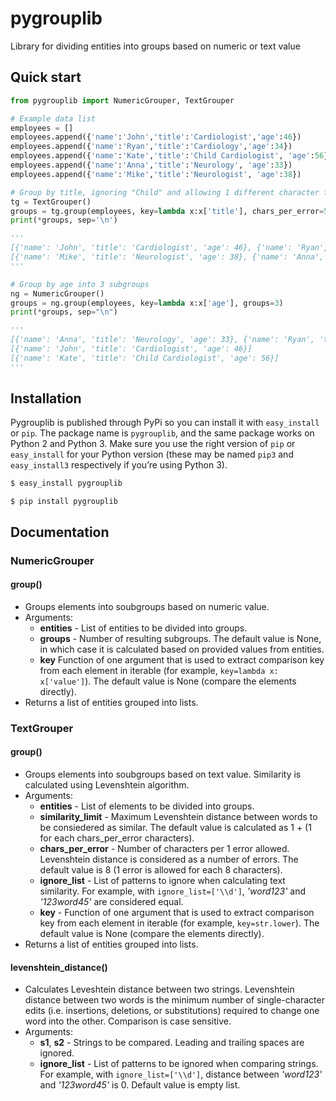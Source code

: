 # pygrouplib
Library for dividing entities into groups based on numeric or text value


## Quick start
```python
from pygrouplib import NumericGrouper, TextGrouper

# Example data list
employees = []
employees.append({'name':'John','title':'Cardiologist','age':46})
employees.append({'name':'Ryan','title':'Cardiology','age':34})
employees.append({'name':'Kate','title':'Child Cardiologist', 'age':56})
employees.append({'name':'Anna','title':'Neurology', 'age':33})
employees.append({'name':'Mike','title':'Neurologist', 'age':38})

# Group by title, ignoring "Child" and allowing 1 different character for each 5 characters in title.
tg = TextGrouper()
groups = tg.group(employees, key=lambda x:x['title'], chars_per_error=5, ignore_list=['Child'])
print(*groups, sep='\n')

''' 
[{'name': 'John', 'title': 'Cardiologist', 'age': 46}, {'name': 'Ryan', 'title': 'Cardiology', 'age': 34}, {'name': 'Kate', 'title': 'Child Cardiologist', 'age': 56}]
[{'name': 'Mike', 'title': 'Neurologist', 'age': 38}, {'name': 'Anna', 'title': 'Neurology', 'age': 33}]
'''

# Group by age into 3 subgroups
ng = NumericGrouper()
groups = ng.group(employees, key=lambda x:x['age'], groups=3)
print(*groups, sep="\n")

'''
[{'name': 'Anna', 'title': 'Neurology', 'age': 33}, {'name': 'Ryan', 'title': 'Cardiology', 'age': 34}, {'name': 'Mike', 'title': 'Neurologist', 'age': 38}]
[{'name': 'John', 'title': 'Cardiologist', 'age': 46}]
[{'name': 'Kate', 'title': 'Child Cardiologist', 'age': 56}]
'''


```


## Installation
Pygrouplib is published through PyPi so you can install it with `easy_install` or `pip`. The package name is `pygrouplib`, and the same package works on Python 2 and Python 3. Make sure you use the right version of `pip` or `easy_install` for your Python version (these may be named `pip3` and `easy_install3` respectively if you’re using Python 3).
```bash
$ easy_install pygrouplib
```
```
$ pip install pygrouplib
```


## Documentation


### NumericGrouper
#### group()
- Groups elements into soubgroups based on numeric value.
- Arguments:
  - **entities** - List of entities to be divided into groups.
  - **groups** - Number of resulting subgroups. The default value is None, in which case it is calculated based on provided values from entities.
  - **key** Function of one argument that is used to extract comparison key from each element in iterable (for example, `key=lambda x: x['value']`). The default value is None (compare the elements directly).
- Returns a list of entities grouped into lists.

### TextGrouper
#### group()
- Groups elements into soubgroups based on text value. Similarity is calculated using Levenshtein algorithm.
- Arguments:
  - **entities** - List of elements to be divided into groups.
  - **similarity_limit** - Maximum Levenshtein distance between words to be consiedered as similar. The default value is calculated as 1 + (1 for each chars_per_error characters).
  - **chars_per_error** - Number of characters per 1 error allowed. Levenshtein distance is considered as a number of errors. The default value is 8 (1 error is allowed for each 8 characters). 
  - **ignore_list** - List of patterns to ignore when calculating text similarity. For example, with `ignore_list=['\\d']`, *'word123'* and *'123word45'* are considered equal.
  - **key** - Function of one argument that is used to extract comparison key from each element in iterable (for example, `key=str.lower`). The default value is None (compare the elements directly).
- Returns a list of entities grouped into lists.
#### levenshtein_distance()
- Calculates Leveshtein distance between two strings. Levenshtein distance between two words is the minimum number of single-character edits (i.e. insertions, deletions, or substitutions) required to change one word into the other. Comparison is case sensitive.
- Arguments:
  - **s1**, **s2** - Strings to be compared. Leading and trailing spaces are ignored.
  - **ignore_list** - List of patterns to be ignored when comparing strings. For example, with `ignore_list=['\\d']`, distance between *'word123'* and *'123word45'* is 0. Default value is empty list.
